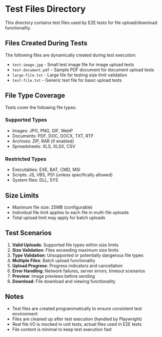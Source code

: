 # Test Files Directory

This directory contains test files used by E2E tests for file upload/download functionality.

## Files Created During Tests

The following files are dynamically created during test execution:

- `test-image.jpg` - Small test image file for image upload tests
- `test-document.pdf` - Sample PDF document for document upload tests  
- `large-file.txt` - Large file for testing size limit validation
- `test-file.txt` - Generic text file for basic upload tests

## File Type Coverage

Tests cover the following file types:

### Supported Types
- Images: JPG, PNG, GIF, WebP
- Documents: PDF, DOC, DOCX, TXT, RTF
- Archives: ZIP, RAR (if enabled)
- Spreadsheets: XLS, XLSX, CSV

### Restricted Types  
- Executables: EXE, BAT, CMD, MSI
- Scripts: JS, VBS, PS1 (unless specifically allowed)
- System files: DLL, SYS

## Size Limits

- Maximum file size: 25MB (configurable)
- Individual file limit applies to each file in multi-file uploads
- Total upload limit may apply for batch uploads

## Test Scenarios

1. **Valid Uploads**: Supported file types within size limits
2. **Size Validation**: Files exceeding maximum size limits  
3. **Type Validation**: Unsupported or potentially dangerous file types
4. **Multiple Files**: Batch upload functionality
5. **Upload Progress**: Progress indicators and cancellation
6. **Error Handling**: Network failures, server errors, timeout scenarios
7. **Preview**: Image previews before sending
8. **Download**: File download and viewing functionality

## Notes

- Test files are created programmatically to ensure consistent test environment
- Files are cleaned up after test execution (handled by Playwright)
- Real file I/O is mocked in unit tests, actual files used in E2E tests
- File content is minimal to keep test execution fast